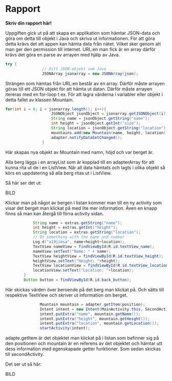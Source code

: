 
# Rapport

**Skriv din rapport här!**

Uppgiften gick ut på att skapa en applikation som hämtar JSON-data och göra om detta till objekt i Java och skriva ut informationen. För att göra detta krävs det att appen kan hämta data från nätet. Vilket sker genom att man ger den permission till internet. URL:en man fick är en array därför krävs det göra en parse av arrayen med hjälp av Java. 
```Java
try {
                // Ditt JSON-objekt som Java
                JSONArray jsonarray = new JSONArray(json);
```
Strängen som hämtas från URL:en består av en array. Därför måste arrayen göras till ett JSON objekt för att hämta ut datan. Därför måste arrayen itereras med en for-loop t ex. För att lagra värderna i variabler eller objekt i detta fallet av klassen Mountain.

```Java
for(int i = 0; i < jsonarray.length(); i++){
                    JSONObject jsonObject = jsonarray.getJSONObject(i);
                    String name = jsonObject.getString("name");
                    int height = jsonObject.getInt("size");
                    String location = jsonObject.getString("location");
                    mountains.add(new Mountain(name, height, location));
                    adapter.notifyDataSetChanged();
                }
```
Här skapas nya objekt av Mountain med namn, höjd och var berget är.

Alla berg läggs i en arrayList som är kopplad till en adapterArray för att kunna rita ut de i en ListView. När all data hämtats och lagts i olika objekt så körs en uppdatering så alla berg ritas ut i ListView.

Så här ser det ut:

BILD

Klickar man på något av bergen i listan kommer man till en ny activity som visar det berget man klickat på med lite mer information. Även en knapp finns så man kan återgå till förra activity sidan.

```Java
            String name = extras.getString("name");
            int height = extras.getInt("height");
            String location = extras.getString("location");
            // Do something with the name and number
            Log.d("a19jimsa", name+height+location);
            TextView nameView = findViewById(R.id.textView_name);
            nameView.setText("Name: " + name);
            TextView heightView = findViewById(R.id.textView_height);
            heightView.setText("Height: "+height);
            TextView locationView = findViewById(R.id.textView_location);
            locationView.setText("Location: "+location);
        }
        Button button = findViewById(R.id.back_button);
 ```
 Här skickas värden över beroende på det berg man klickat på. Och sätts till respektive TextView och skriver ut information om berget.
 
 ```Java
                Mountain mountain = adapter.getItem(position);
                Intent intent = new Intent(MainActivity.this, SecondActivity.class);
                intent.putExtra("name", mountain.getName());
                intent.putExtra("height", mountain.getHeight());
                intent.putExtra("location", mountain.getLocation());
                startActivity(intent);
```
adapte.getItem är det objektet man klickat på i listan som befinner sig på den positionen och mountain är en referens av det objektet och hämtar utt dess information med egenskapade getter funktioner. Som sedan skickas till secondActivity.

Det ser ut så här:

BILD

